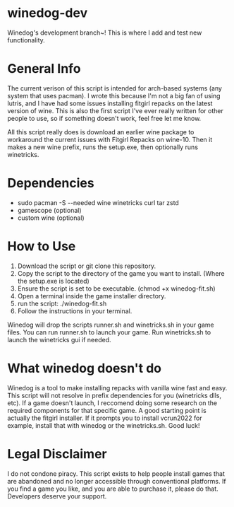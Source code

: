 # winedog-dev
Winedog's development branch~! 
This is where I add and test new functionality.

# General Info
The current verison of this script is intended for arch-based systems (any system that uses pacman).
I wrote this because I'm not a big fan of using lutris, and I have had some issues installing fitgirl repacks on the latest version of wine.
This is also the first script I've ever really written for other people to use, so if something doesn't work, feel free let me know. 

All this script really does is download an earlier wine package to workaround the current issues with Fitgirl Repacks on wine-10. 
Then it makes a new wine prefix, runs the setup.exe, then optionally runs winetricks.

# Dependencies 
- sudo pacman -S --needed wine winetricks curl tar zstd
- gamescope (optional)
- custom wine (optional)

# How to Use
1. Download the script or git clone this repository.
2. Copy the script to the directory of the game you want to install. (Where the setup.exe is located)
3. Ensure the script is set to be executable. (chmod +x winedog-fit.sh)
4. Open a terminal inside the game installer directory.
5. run the script: ./winedog-fit.sh
6. Follow the instructions in your terminal.

Winedog will drop the scripts runner.sh and winetricks.sh in your game files. You can run runner.sh to launch your game. Run winetricks.sh to launch the winetricks gui if needed.

# What winedog doesn't do
Winedog is a tool to make installing repacks with vanilla wine fast and easy. This script will not resolve in prefix dependencies for you (winetricks dlls, etc). If a game doesn't launch, I reccomend doing some research on the required components for that specific game. A good starting point is actually the fitgirl installer. If it prompts you to install vcrun2022 for example, install that with winedog or the winetricks.sh. Good luck!

# Legal Disclaimer
I do not condone piracy. This script exists to help people install games that are abandoned and no longer accessible through conventional platforms. If you find a game you like, and you are able to purchase it, please do that. Developers deserve your support.
